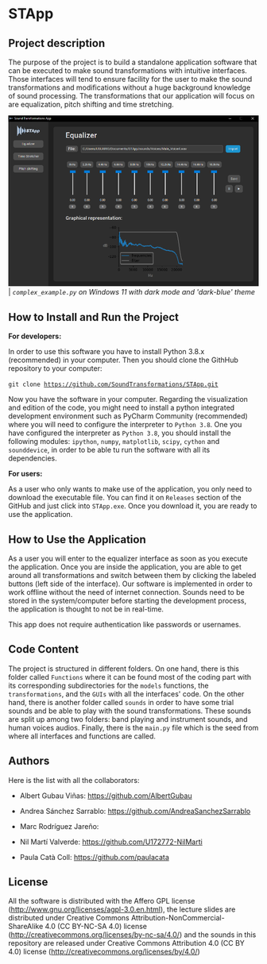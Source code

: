 # STApp

Project description
----------
The purpose of the project is to build a standalone application software that can be executed to 
make sound transformations with intuitive interfaces. Those interfaces will tend to ensure facility 
for the user to make the sound transformations and modifications without a huge background knowledge 
of sound processing. The transformations that our application will focus on are equalization, pitch 
shifting and time stretching.

![](documentation_images/windows_dark_Equalizer.png)
| _`complex_example.py` on Windows 11 with dark mode and 'dark-blue' theme_

How to Install and Run the Project
----------
**For developers:**

In order to use this software you have to install Python 3.8.x (recommended) in your computer. 
Then you should clone the GithHub repository to your computer: 

<code>git clone https://github.com/SoundTransformations/STApp.git </code>

Now you have the software in your computer. Regarding the visualization and edition of the code, you might need to install a python integrated 
development environment such as PyCharm Community (recommended) where you will need to configure the interpreter 
to <code>Python 3.8</code>. One you have configured the interpreter as <code>Python 3.8</code>, you should
install the following modules:
<code>ipython</code>, <code>numpy</code>, <code>matplotlib</code>, <code>scipy</code>, <code>cython</code>
and <code>sounddevice</code>, in order to be able tu run the software with all its dependencies.

**For users:**

As a user who only wants to make use of the application, you only need to download the executable file. 
You can find it on <code>Releases</code> section of the GitHub and just click into <code>STApp.exe</code>. 
Once you download it, you are ready to use the application.


How to Use the Application
-------
As a user you will enter to the equalizer interface as soon as you execute the application. 
Once you are inside the application, you are able to get around all transformations and switch 
between them by clicking the labeled buttons (left side of the interface). Our software is implemented 
in order to work offline without the need of internet connection. Sounds need to be stored in the 
system/computer before starting the development process, the application is thought to not be in 
real-time.

This app does not require authentication like passwords or usernames.

Code Content
-------

The project is structured in different folders.
On one hand, there is this folder called <code>Functions</code> where it can be found most of the 
coding part with its corresponding subdirectories for the <code>models</code> functions, the 
<code>transformations</code>, and the <code>GUIs</code> with all the interfaces' code. On the other 
hand, there is another folder called <code>sounds</code> in order to have some trial sounds and be 
able to play with the sound transformations. These sounds are split up among two folders: band playing 
and instrument sounds, and human voices audios. Finally, there is the <code>main.py</code> file which 
is the seed from where all interfaces and functions are called.

Authors
-------
Here is the list with all the collaborators:

- Albert Gubau Viñas: https://github.com/AlbertGubau 

- Andrea Sánchez Sarrablo: https://github.com/AndreaSanchezSarrablo
- Marc Rodríguez Jareño: 
- Nil Martí Valverde: https://github.com/U172772-NilMarti
- Paula Catà Coll: https://github.com/paulacata 



License
-------
All the software is distributed with the Affero GPL license (http://www.gnu.org/licenses/agpl-3.0.en.html), 
the lecture slides are distributed under Creative Commons Attribution-NonCommercial-ShareAlike 4.0 
(CC BY-NC-SA 4.0) license (http://creativecommons.org/licenses/by-nc-sa/4.0/) and the sounds in this 
repository are released under Creative Commons Attribution 4.0 (CC BY 4.0) license
(http://creativecommons.org/licenses/by/4.0/)

